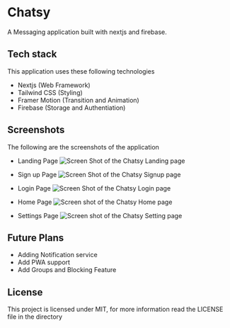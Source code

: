 # Chatsy

A Messaging application built with nextjs and firebase.

## Tech stack

This application uses these following technologies

- Nextjs (Web Framework)
- Tailwind CSS (Styling)
- Framer Motion (Transition and Animation)
- Firebase (Storage and Authentiation)

## Screenshots

The following are the screenshots of the application

- Landing Page
  ![Screen Shot of the Chatsy Landing page](https://user-images.githubusercontent.com/74497717/227284534-1e8e5540-536b-40b9-a671-34c82e0d4ab6.png)

- Sign up Page
  ![Screen Shot of the Chatsy Signup page](https://user-images.githubusercontent.com/74497717/227284851-290abc5c-03b5-4e41-afd8-2dbc97d7aa33.png)

- Login Page
  ![Screen Shot of the Chatsy Login page](https://user-images.githubusercontent.com/74497717/227285015-68bde411-e00e-4206-ae3e-4041c75e3f8a.png)

- Home Page
  ![Screen shot of the Chatsy Home page](https://user-images.githubusercontent.com/74497717/227284330-77655a34-1acb-4780-988a-34d04b3c2626.png)

- Settings Page
  ![Screen shot of the Chatsy Setting page](https://user-images.githubusercontent.com/74497717/227284010-6f14a885-4ebb-4d59-b100-6c419c1856ce.png)

## Future Plans

- Adding Notification service
- Add PWA support
- Add Groups and Blocking Feature

## License

This project is licensed under MIT, for more information read the LICENSE file in the directory
